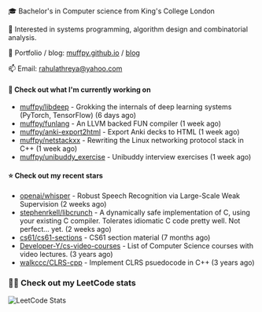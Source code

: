🎓 Bachelor's in Computer science from King's College London  

🔭 Interested in systems programming, algorithm design and combinatorial analysis.

🤗 Portfolio / blog: [muffpy.github.io](https://muffpy.github.io/) / [blog](https://muffpy.github.io/blog)

📫 Email: [rahulathreya@yahoo.com](mailto:rahulathreya@yahoo.com)

#### 👷 Check out what I'm currently working on

- [muffpy/libdeep](https://github.com/muffpy/libdeep) - Grokking the internals of deep learning systems (PyTorch, TensorFlow) (6 days ago)
- [muffpy/funlang](https://github.com/muffpy/funlang) - An LLVM backed FUN compiler  (1 week ago)
- [muffpy/anki-export2html](https://github.com/muffpy/anki-export2html) - Export Anki decks to HTML (1 week ago)
- [muffpy/netstackxx](https://github.com/muffpy/netstackxx) - Rewriting the Linux networking protocol stack in C&#43;&#43; (1 week ago)
- [muffpy/unibuddy_exercise](https://github.com/muffpy/unibuddy_exercise) - Unibuddy interview exercises (1 week ago)

#### ⭐ Check out my recent stars

- [openai/whisper](https://github.com/openai/whisper) - Robust Speech Recognition via Large-Scale Weak Supervision (2 weeks ago)
- [stephenrkell/libcrunch](https://github.com/stephenrkell/libcrunch) - A dynamically safe implementation of C, using your existing C compiler. Tolerates idiomatic C code pretty well. Not perfect... yet. (2 weeks ago)
- [cs61/cs61-sections](https://github.com/cs61/cs61-sections) - CS61 section material (7 months ago)
- [Developer-Y/cs-video-courses](https://github.com/Developer-Y/cs-video-courses) - List of Computer Science courses with video lectures. (3 years ago)
- [walkccc/CLRS-cpp](https://github.com/walkccc/CLRS-cpp) - Implement CLRS psuedocode in C&#43;&#43; (3 years ago)

### 👨‍💻 Check out my LeetCode stats
![LeetCode Stats](https://leetcode.card.workers.dev/lcascension?theme=unicorn&font=baloo&extension=null)
